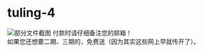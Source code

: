# tuling-4
![部分文件截图](https://user-images.githubusercontent.com/55968645/167253944-2d50974e-40be-44eb-bd87-710c4ae98e54.png)
付款时请仔细备注您的邮箱！  
如果您还想要二期、三期的，免费送（因为其实这些网上早就传开了）。  
